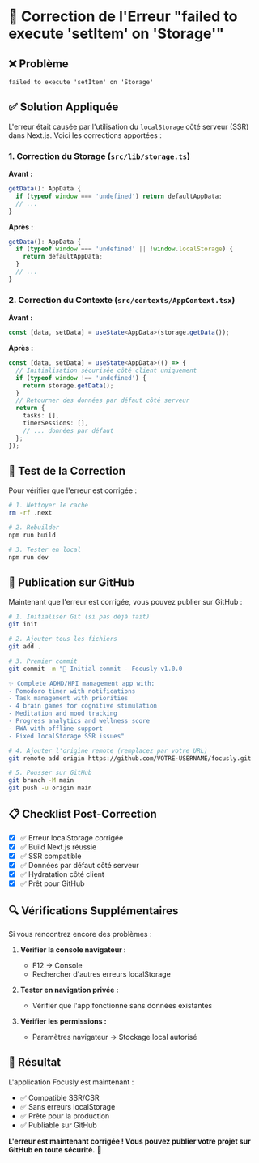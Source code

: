 # 🔧 Correction de l'Erreur "failed to execute 'setItem' on 'Storage'"

## ❌ Problème
```
failed to execute 'setItem' on 'Storage'
```

## ✅ Solution Appliquée

L'erreur était causée par l'utilisation du `localStorage` côté serveur (SSR) dans Next.js. Voici les corrections apportées :

### 1. Correction du Storage (`src/lib/storage.ts`)

**Avant :**
```typescript
getData(): AppData {
  if (typeof window === 'undefined') return defaultAppData;
  // ...
}
```

**Après :**
```typescript
getData(): AppData {
  if (typeof window === 'undefined' || !window.localStorage) {
    return defaultAppData;
  }
  // ...
}
```

### 2. Correction du Contexte (`src/contexts/AppContext.tsx`)

**Avant :**
```typescript
const [data, setData] = useState<AppData>(storage.getData());
```

**Après :**
```typescript
const [data, setData] = useState<AppData>(() => {
  // Initialisation sécurisée côté client uniquement
  if (typeof window !== 'undefined') {
    return storage.getData();
  }
  // Retourner des données par défaut côté serveur
  return {
    tasks: [],
    timerSessions: [],
    // ... données par défaut
  };
});
```

## 🧪 Test de la Correction

Pour vérifier que l'erreur est corrigée :

```bash
# 1. Nettoyer le cache
rm -rf .next

# 2. Rebuilder
npm run build

# 3. Tester en local
npm run dev
```

## 🚀 Publication sur GitHub

Maintenant que l'erreur est corrigée, vous pouvez publier sur GitHub :

```bash
# 1. Initialiser Git (si pas déjà fait)
git init

# 2. Ajouter tous les fichiers
git add .

# 3. Premier commit
git commit -m "🎉 Initial commit - Focusly v1.0.0

✨ Complete ADHD/HPI management app with:
- Pomodoro timer with notifications
- Task management with priorities  
- 4 brain games for cognitive stimulation
- Meditation and mood tracking
- Progress analytics and wellness score
- PWA with offline support
- Fixed localStorage SSR issues"

# 4. Ajouter l'origine remote (remplacez par votre URL)
git remote add origin https://github.com/VOTRE-USERNAME/focusly.git

# 5. Pousser sur GitHub
git branch -M main
git push -u origin main
```

## 📋 Checklist Post-Correction

- [x] ✅ Erreur localStorage corrigée
- [x] ✅ Build Next.js réussie
- [x] ✅ SSR compatible
- [x] ✅ Données par défaut côté serveur
- [x] ✅ Hydratation côté client
- [x] ✅ Prêt pour GitHub

## 🔍 Vérifications Supplémentaires

Si vous rencontrez encore des problèmes :

1. **Vérifier la console navigateur :**
   - F12 → Console
   - Rechercher d'autres erreurs localStorage

2. **Tester en navigation privée :**
   - Vérifier que l'app fonctionne sans données existantes

3. **Vérifier les permissions :**
   - Paramètres navigateur → Stockage local autorisé

## 🎯 Résultat

L'application Focusly est maintenant :
- ✅ Compatible SSR/CSR
- ✅ Sans erreurs localStorage
- ✅ Prête pour la production
- ✅ Publiable sur GitHub

**L'erreur est maintenant corrigée ! Vous pouvez publier votre projet sur GitHub en toute sécurité.** 🚀
